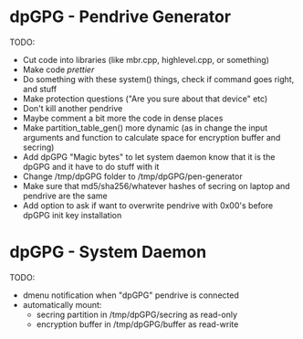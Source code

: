 # dpGPG - Pendrive Generator

TODO:
- Cut code into libraries (like mbr.cpp, highlevel.cpp, or something)
- Make code *prettier*
- Do something with these system() things, check if command goes right, and stuff
- Make protection questions ("Are you sure about that device" etc)
- Don't kill another pendrive
- Maybe comment a bit more the code in dense places
- Make partition_table_gen() more dynamic (as in change the input arguments and function to calculate space for encryption buffer and secring)
- Add dpGPG "Magic bytes" to let system daemon know that it is the dpGPG and it have to do stuff with it
- Change /tmp/dpGPG folder to /tmp/dpGPG/pen-generator
- Make sure that md5/sha256/whatever hashes of secring on laptop and pendrive are the same
- Add option to ask if want to overwrite pendrive with 0x00's before dpGPG init key installation

# dpGPG - System Daemon

TODO:
- dmenu notification when "dpGPG" pendrive is connected
- automatically mount:
  - secring partition in /tmp/dpGPG/secring as read-only
  - encryption buffer in /tmp/dpGPG/buffer as read-write
